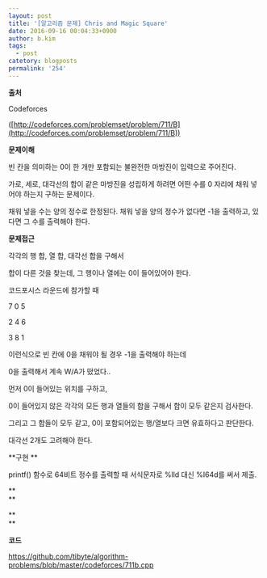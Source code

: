 ```yaml
---
layout: post
title: '[알고리즘 문제] Chris and Magic Square'
date: 2016-09-16 00:04:33+0900
author: b.kim
tags:
  - post
catetory: blogposts
permalink: '254'
---
```



 **출처**

Codeforces

([http://codeforces.com/problemset/problem/711/B](http://codeforces.com/problemset/problem/711/B))

  

  

 **문제이해**

빈 칸을 의미하는 0이 한 개만 포함되는 불완전한 마방진이 입력으로 주어진다.

가로, 세로, 대각선의 합이 같은 마방진을 성립하게 하려면 어떤 수를 0 자리에 채워 넣어야 하는지 구하는 문제이다.

채워 넣을 수는 양의 정수로 한정된다. 채워 넣을 양의 정수가 없다면 -1을 출력하고, 있다면 그 수를 출력해야 한다.

  

  

 **문제접근**

각각의 행 합, 열 합, 대각선 합을 구해서

합이 다른 것을 찾는데, 그 행이나 열에는 0이 들어있어야 한다.

  

코드포시스 라운드에 참가할 때

7 0 5

2 4 6

3 8 1

이런식으로 빈 칸에 0을 채워야 될 경우 -1을 출력해야 하는데

0을 출력해서 계속 W/A가 떴었다..

  

먼저 0이 들어있는 위치를 구하고,

0이 들어있지 않은 각각의 모든 행과 열들의 합을 구해서 합이 모두 같은지 검사한다.

그리고 그 합들이 모두 같고, 0이 포함되어있는 행/열보다 크면 유효하다고 판단한다.

대각선 2개도 고려해야 한다.

  

  

 **구현  **

printf() 함수로 64비트 정수를 출력할 때 서식문자로 %lld 대신 %I64d를 써서 제출.

 **  
**

 **  
**

 **코드**

<https://github.com/tibyte/algorithm-problems/blob/master/codeforces/711b.cpp>

  

  


